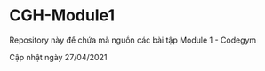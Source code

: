 # CGH-Module1

Repository này để chứa mã nguồn các bài tập Module 1 - Codegym

Cập nhật ngày 27/04/2021